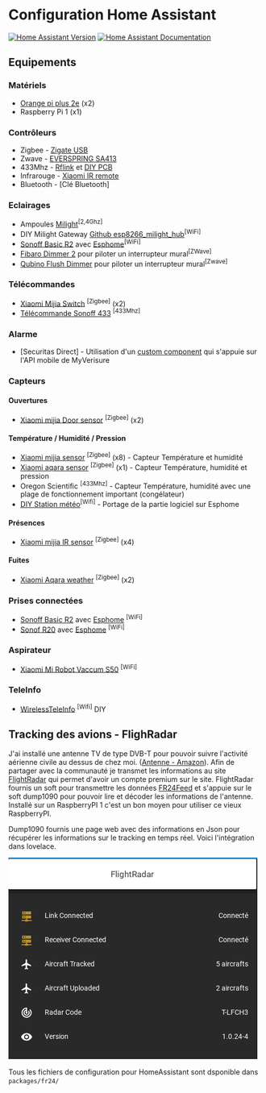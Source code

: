 # Configuration Home Assistant 

[![Home Assistant Version](https://img.shields.io/badge/HomeAssistant%20Version-v0.100.3-green?style=for-the-badge)](https://github.com/home-assistant/home-assistant/releases/tag/0.100.3) [![Home Assistant Documentation](https://img.shields.io/badge/Rédaction%20Documentation-En%20cours-Orange?style=for-the-badge)](#)

## Equipements
### Matériels
* [Orange pi plus 2e](http://www.orangepi.org/orangepiplus2e/) (x2)
* Raspberry Pi 1 (x1)

### Contrôleurs 
* Zigbee - [Zigate USB](https://zigate.fr/produit/zigate-ttl/)
* Zwave - [EVERSPRING SA413](https://www.espace-domotique.fr/fr/transmetteur/everspring-controleur-usb-z-wave-plus-everspring-sa413-1-1043.html)
* 433Mhz - [Rflink](http://www.rflink.nl/) et [DIY PCB](https://github.com/azrod/diy-rflink-pcb) 
* Infrarouge - [Xiaomi IR remote](https://fr.gearbest.com/smart-home/pp_229556.html)
* Bluetooth - [Clé Bluetooth]

### Eclairages 
* Ampoules [Milight](http://www.milight.com/)<sup>[2,4Ghz]</sup>
* DIY Milight Gateway [Github esp8266_milight_hub](https://github.com/sidoh/esp8266_milight_hub)<sup>[WiFi]</sup>
* [Sonoff Basic R2](https://sonoff.tech/product/wifi-diy-smart-switches/basicr2) avec [Esphome](https://esphome.io/)<sup>[WiFi]</sup>
* [Fibaro Dimmer 2](https://www.fibaro.com/fr/products/dimmer-2/) pour piloter un interrupteur mural<sup>[ZWave]</sup>
* [Qubino Flush Dimmer](https://qubino.com/products/flush-dimmer/) pour piloter un interrupteur mural<sup>[Zwave]</sup>

### Télécommandes 
* [Xiaomi Mijia Switch](https://fr.aliexpress.com/item/32825685057.html) <sup>[Zigbee]</sup> (x2)
* [Télécommande Sonoff 433](https://sonoff.tech/product/accessories/rm433) <sup>[433Mhz]</sup>

### Alarme 
* [Securitas Direct] - Utilisation d'un [custom component](https://github.com/segalion/securitasdirect) qui s'appuie sur l'API mobile de MyVerisure 

### Capteurs
#### Ouvertures
* [Xiaomi mijia Door sensor](https://fr.aliexpress.com/item/32829391822.html) <sup>[Zigbee]</sup> (x2)

#### Température / Humidité / Pression
* [Xiaomi mijia sensor](https://fr.aliexpress.com/item/32714410866.html) <sup>[Zigbee]</sup> (x8) - Capteur Température et humidité
* [Xiaomi aqara sensor](https://fr.aliexpress.com/item/32714410866.html) <sup>[Zigbee]</sup> (x1) - Capteur Température, humidité et pression
* Oregon Scientific <sup>[433Mhz]</sup> - Capteur Température, humidité avec une plage de fonctionnement important (congélateur)
* [DIY Station météo](https://www.instructables.com/id/Solar-Powered-WiFi-Weather-Station-V20/)<sup>[Wifi]</sup> - Portage de la partie logiciel sur Esphome

#### Présences
* [Xiaomi mijia IR sensor](https://fr.aliexpress.com/item/32828696729.html) <sup>[Zigbee]</sup> (x4)

#### Fuites 
* [Xiaomi Aqara weather](https://fr.gearbest.com/smart-home/pp_229556.html) <sup>[Zigbee]</sup> (x2)

### Prises connectées 
* [Sonoff Basic R2](https://sonoff.tech/product/wifi-diy-smart-switches/basicr2) avec [Esphome](https://esphome.io/) <sup>[WiFi]</sup>
* [Sonof R20](https://sonoff.tech/product/wifi-smart-plugs/s20) avec [Esphome](https://esphome.io/) <sup>[WiFi]</sup>

### Aspirateur 
* [Xiaomi Mi Robot Vaccum S50](https://fr.aliexpress.com/item/32850707934.html) <sup>[WiFi]</sup>

### TeleInfo 
* [WirelessTeleInfo](https://github.com/Domochip/WirelessTeleInfo) <sup>[Wifi]</sup> DIY

## Tracking des avions - FlighRadar 

J'ai installé une antenne TV de type DVB-T pour pouvoir suivre l'activité aérienne civile au dessus de chez moi. ([Antenne - Amazon](https://www.amazon.fr/gp/product/B013Q94CT6/ref=ppx_yo_dt_b_asin_title_o00_s00?ie=UTF8&amp;psc=1&_encoding=UTF8&tag=azrod0d-21&linkCode=ur2&linkId=f952cf91e04350a5fe42c3dac0a421a0&camp=1642&creative=6746)). Afin de partager avec la communauté je transmet les informations au site [FlightRadar](https://www.flightradar24.com/) qui permet d'avoir un compte premium sur le site. FlightRadar fournis un soft pour transmettre les données [FR24Feed](https://www.flightradar24.com/share-your-data) et s'appuie sur le soft dump1090 pour pouvoir lire et décoder les informations de l'antenne. Installé sur un RaspberryPI 1 c'est un bon moyen pour utiliser ce vieux RaspberryPI. 

Dump1090 fournis une page web avec des informations en Json pour récupérer les informations sur le tracking en temps réel. Voici l'intégration dans lovelace. 

![dump1090](mdimg/dump1090-lovelace.png)

Tous les fichiers de configuration pour HomeAssistant sont dsponible dans `packages/fr24/`


